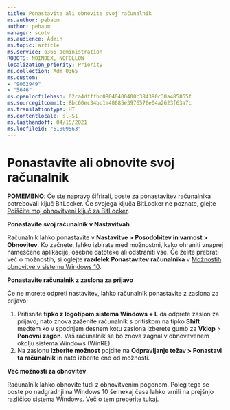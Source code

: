 ```yaml
---
title: Ponastavite ali obnovite svoj računalnik
ms.author: pebaum
author: pebaum
manager: scotv
ms.audience: Admin
ms.topic: article
ms.service: o365-administration
ROBOTS: NOINDEX, NOFOLLOW
localization_priority: Priority
ms.collection: Adm_O365
ms.custom:
- "9002949"
- "5646"
ms.openlocfilehash: 62ca4dfffbc08040400400c384390c30a485865f
ms.sourcegitcommit: 8bc60ec34bc1e40685e3976576e04a2623f63a7c
ms.translationtype: HT
ms.contentlocale: sl-SI
ms.lasthandoff: 04/15/2021
ms.locfileid: "51809563"
---
```

# <a name="reset-or-recover-your-pc"></a>Ponastavite ali obnovite svoj računalnik

**POMEMBNO**: Če ste napravo šifrirali, boste za ponastavitev računalnika potrebovali ključ BitLocker. Če svojega ključa BitLocker ne poznate, glejte [Poiščite moj obnovitveni ključ za BitLocker](https://support.microsoft.com/help/4026181/windows-10-find-my-bitlocker-recovery-key).

**Ponastavite svoj računalnik v Nastavitvah**

Računalnik lahko ponastavite v **Nastavitve > Posodobitev in varnost > Obnovitev**. Ko začnete, lahko izbirate med možnostmi, kako ohraniti vnaprej nameščene aplikacije, osebne datoteke ali odstraniti vse. Če želite prebrati več o možnostih, si oglejte **razdelek Ponastavitev računalnika** v [Možnostih obnovitve v sistemu Windows 10](https://support.microsoft.com/help/12415/windows-10-recovery-options).

**Ponastavite računalnik z zaslona za prijavo**

Če ne morete odpreti nastavitev, lahko računalnik ponastavite z zaslona za prijavo:

1. Pritisnite **tipko z logotipom sistema Windows + L** da odprete zaslon za prijavo; nato znova zaženite računalnik s pritiskom na tipko **Shift** medtem ko v spodnjem desnem kotu zaslona izberete gumb za **Vklop** > **Ponovni zagon**. Vaš računalnik se bo znova zagnal v obnovitvenem okolju sistema Windows (WinRE).
2. Na zaslonu **Izberite možnost** pojdite na **Odpravljanje težav > Ponastavi ta računalnik** in nato izberite eno od možnosti.

**Več možnosti za obnovitev**

Računalnik lahko obnovite tudi z obnovitvenim pogonom. Poleg tega se boste po nadgradnji na Windows 10 še nekaj časa lahko vrnili na prejšnjo različico sistema Windows. Več o tem preberite [tukaj](https://support.microsoft.com/help/12415/windows-10-recovery-options).
